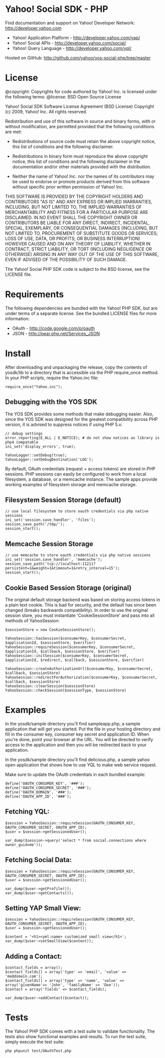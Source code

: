 Yahoo! Social SDK - PHP
=======================

Find documentation and support on Yahoo! Developer Network: http://developer.yahoo.com

 * Yahoo! Application Platform - http://developer.yahoo.com/yap/
 * Yahoo! Social APIs - http://developer.yahoo.com/social/
 * Yahoo! Query Language - http://developer.yahoo.com/yql/

Hosted on GitHub: http://github.com/yahoo/yos-social-php/tree/master


License
=======

@copyright: Copyrights for code authored by Yahoo! Inc. is licensed under the following terms:
@license:   BSD Open Source License

Yahoo! Social SDK
Software License Agreement (BSD License)
Copyright (c) 2009, Yahoo! Inc.
All rights reserved.

Redistribution and use of this software in source and binary forms, with
or without modification, are permitted provided that the following
conditions are met:

* Redistributions of source code must retain the above
  copyright notice, this list of conditions and the
  following disclaimer.

* Redistributions in binary form must reproduce the above
  copyright notice, this list of conditions and the
  following disclaimer in the documentation and/or other
  materials provided with the distribution.

* Neither the name of Yahoo! Inc. nor the names of its
  contributors may be used to endorse or promote products
  derived from this software without specific prior
  written permission of Yahoo! Inc.

THIS SOFTWARE IS PROVIDED BY THE COPYRIGHT HOLDERS AND CONTRIBUTORS "AS IS"
AND ANY EXPRESS OR IMPLIED WARRANTIES, INCLUDING, BUT NOT LIMITED TO, THE
IMPLIED WARRANTIES OF MERCHANTABILITY AND FITNESS FOR A PARTICULAR PURPOSE ARE
DISCLAIMED. IN NO EVENT SHALL THE COPYRIGHT OWNER OR CONTRIBUTORS BE LIABLE
FOR ANY DIRECT, INDIRECT, INCIDENTAL, SPECIAL, EXEMPLARY, OR CONSEQUENTIAL
DAMAGES (INCLUDING, BUT NOT LIMITED TO, PROCUREMENT OF SUBSTITUTE GOODS OR
SERVICES; LOSS OF USE, DATA, OR PROFITS; OR BUSINESS INTERRUPTION) HOWEVER
CAUSED AND ON ANY THEORY OF LIABILITY, WHETHER IN CONTRACT, STRICT LIABILITY,
OR TORT (INCLUDING NEGLIGENCE OR OTHERWISE) ARISING IN ANY WAY OUT OF THE USE
OF THIS SOFTWARE, EVEN IF ADVISED OF THE POSSIBILITY OF SUCH DAMAGE.


The Yahoo! Social PHP SDK code is subject to the BSD license, see the LICENSE file.


Requirements
============

The following dependencies are bundled with the Yahoo! PHP SDK, but are under
terms of a separate license. See the bundled LICENSE files for more information:

 * OAuth - http://code.google.com/p/oauth
 * JSON -  http://pear.php.net/Services_JSON


Install
=======

After downloading and unpackaging the release, copy the contents of yosdk/lib
to a directory that is accessible via the PHP require_once method. In
your PHP scripts, require the Yahoo.inc file:

    require_once("Yahoo.inc");

## Debugging with the YOS SDK

The YOS SDK provides some methods that make debugging easier. Also, since the YOS
SDK was designed for the greatest compatibility across PHP version, it is advised
to suppress notices if using PHP 5.x:

    // debug settings
    error_reporting(E_ALL | E_NOTICE); # do not show notices as library is php4 compatable
    ini_set('display_errors', true);

    YahooLogger::setDebug(true);
    YahooLogger::setDebugDestination('LOG');

By default, OAuth credentials (request + access tokens) are stored in PHP sessions.
PHP sessions can easily be configured to work from a local filesystem, a database, or
a memcache instance. The sample apps provide working examples of filesystem storage
and memcache storage.

## Filesystem Session Storage (default)

    // use local filesystem to store oauth credentials via php native sessions
    ini_set('session.save_handler', 'files');
    session_save_path('/tmp/');
    session_start();

## Memcache Session Storage

    // use memcache to store oauth credentials via php native sessions
    ini_set('session.save_handler', 'memcache');
    session_save_path('tcp://localhost:11211?persistent=1&weight=1&timeout=1&retry_interval=15');
    session_start();

## Cookie Based Session Storage (original)

The original default storage backend was based on storing access tokens in a plain text cookie. This is bad for security, and the default has since been changed (breaks backwards compatibility). In order to use the original
session store, you must instantiate 'CookieSessionStore' and pass into all methods of YahooSession:

    $sessionStore = new CookieSessionStore();

    YahooSession::hasSession($consumerKey, $consumerSecret, $applicationId, $sessionStore, $verifier)
    YahooSession::requireSession($consumerKey, $consumerSecret, $applicationId, $callback, $sessionStore, $verifier)
    YahooSession::initSession($consumerKey, $consumerSecret, $applicationId, $redirect, $callback, $sessionStore, $verifier)

    YahooSession::createAuthorizationUrl($consumerKey, $consumerSecret, $callback, $sessionStore)
    YahooSession::redirectForAuthorization($consumerKey, $consumerSecret, $callback, $sessionStore)
    YahooSession::clearSession($sessionStore)
    YahooSession::checkSession($sessionType, $sessionStore)


Examples
========

In the yosdk/sample directory you'll find sampleapp.php, a sample application
that will get you started. Put the file in your hosting directory and fill
in the consumer key, consumer key secret and application ID. When you're done,
point your browser at the URL. You will be directed to verify access to the
application and then you will be redirected back to your application.

In the yosdk/sample directory you'll find delicious.php, a sample yahoo open
application that shows how to use YQL to make web service request.

Make sure to update the OAuth credentials in each bundled example:

    define('OAUTH_CONSUMER_KEY', '###');
    define('OAUTH_CONSUMER_SECRET', '###');
    define('OAUTH_DOMAIN', '###');
    define('OAUTH_APP_ID', '###');


## Fetching YQL:

    $session = YahooSession::requireSession(OAUTH_CONSUMER_KEY, OAUTH_CONSUMER_SECRET, OAUTH_APP_ID);
    $user = $session->getSessionedUser();

    var_dump($session->query('select * from social.connections where owner_guid=me'));


## Fetching Social Data:

    $session = YahooSession::requireSession(OAUTH_CONSUMER_KEY, OAUTH_CONSUMER_SECRET, OAUTH_APP_ID);
    $user = $session->getSessionedUser();

    var_dump($user->getProfile());
    var_dump($user->getContacts());


## Setting YAP Small View:

    $session = YahooSession::requireSession(OAUTH_CONSUMER_KEY, OAUTH_CONSUMER_SECRET, OAUTH_APP_ID);
    $user = $session->getSessionedUser();

    $content = '<h1><yml:name> customized small view</h1>';
    var_dump($user->setSmallView($content));


## Adding a Contact:
    
    $contact_fields = array();
    $contact_fields[] = array('type' => 'email', 'value' => 'me@domain.com');
    $contact_fields[] = array('type' => 'name', 'value' => array('givenName'=> 'John', 'familyName' => 'Doe'));
    $contact = array('fields' => $contact_fields);

    var_dump($user->addContact($contact));

Tests
=====

The Yahoo! PHP SDK comes with a test suite to validate functionality. The tests also
show functional examples and results. To run the test suite, simply execute the test suite:

    php phpunit test/OAuthTest.php
